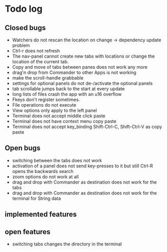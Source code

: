 # Todo log

## Closed bugs

- Watchers do not rescan the location on change -> dependency update problem
- Ctrl-r does not refresh
- The nav-panel cannot create new tabs with locations or change the location of the current tab.
- Copy and move of tabs between panes does not work any more
- drag'n drop from Commander to other Apps is not working
- make the scroll-handle grabbable
- settings for optional panels do not de-/activate the optional panels
- tab scrollable jumps back to the start at every update
- long lists of files crash the app with an u16 overflow
- Fkeys don't register sometimes.
- File operations do not execute
- View options only apply to the left panel
- Terminal does not accept middle click paste
- Terminal does not have context menu copy paste
- Terminal does not accept key_binding Shift-Ctrl-C, Shift-Ctrl-V as copy paste

## Open bugs

- switching between the tabs does not work
- activation of a panel does not send key-presses to it but still Ctrl-R opens the backwards search
- zoom options do not work at all
- drag and drop with Commander as destination does not work for the tabs
- drag and drop with Commander as destination does not work for the terminal for String data

## implemented features

## open features

- switching tabs changes the directory in the terminal
  